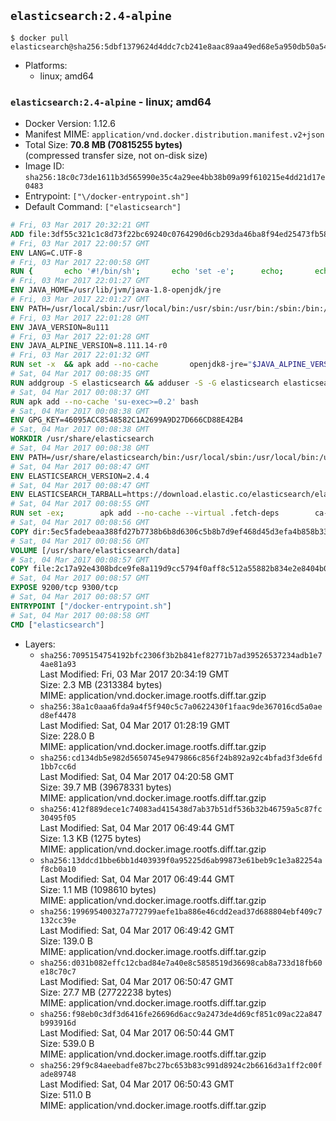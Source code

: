 ## `elasticsearch:2.4-alpine`

```console
$ docker pull elasticsearch@sha256:5dbf1379624d4ddc7cb241e8aac89aa49ed68e5a950db50a5423cc26feab4a66
```

-	Platforms:
	-	linux; amd64

### `elasticsearch:2.4-alpine` - linux; amd64

-	Docker Version: 1.12.6
-	Manifest MIME: `application/vnd.docker.distribution.manifest.v2+json`
-	Total Size: **70.8 MB (70815255 bytes)**  
	(compressed transfer size, not on-disk size)
-	Image ID: `sha256:18c0c73de1611b3d565990e35c4a29ee4bb38b09a99f610215e4dd21d17e0483`
-	Entrypoint: `["\/docker-entrypoint.sh"]`
-	Default Command: `["elasticsearch"]`

```dockerfile
# Fri, 03 Mar 2017 20:32:21 GMT
ADD file:3df55c321c1c8d73f22bc69240c0764290d6cb293da46ba8f94ed25473fb5853 in / 
# Fri, 03 Mar 2017 22:00:57 GMT
ENV LANG=C.UTF-8
# Fri, 03 Mar 2017 22:00:58 GMT
RUN { 		echo '#!/bin/sh'; 		echo 'set -e'; 		echo; 		echo 'dirname "$(dirname "$(readlink -f "$(which javac || which java)")")"'; 	} > /usr/local/bin/docker-java-home 	&& chmod +x /usr/local/bin/docker-java-home
# Fri, 03 Mar 2017 22:01:27 GMT
ENV JAVA_HOME=/usr/lib/jvm/java-1.8-openjdk/jre
# Fri, 03 Mar 2017 22:01:27 GMT
ENV PATH=/usr/local/sbin:/usr/local/bin:/usr/sbin:/usr/bin:/sbin:/bin:/usr/lib/jvm/java-1.8-openjdk/jre/bin:/usr/lib/jvm/java-1.8-openjdk/bin
# Fri, 03 Mar 2017 22:01:28 GMT
ENV JAVA_VERSION=8u111
# Fri, 03 Mar 2017 22:01:28 GMT
ENV JAVA_ALPINE_VERSION=8.111.14-r0
# Fri, 03 Mar 2017 22:01:32 GMT
RUN set -x 	&& apk add --no-cache 		openjdk8-jre="$JAVA_ALPINE_VERSION" 	&& [ "$JAVA_HOME" = "$(docker-java-home)" ]
# Sat, 04 Mar 2017 00:08:35 GMT
RUN addgroup -S elasticsearch && adduser -S -G elasticsearch elasticsearch
# Sat, 04 Mar 2017 00:08:37 GMT
RUN apk add --no-cache 'su-exec>=0.2' bash
# Sat, 04 Mar 2017 00:08:38 GMT
ENV GPG_KEY=46095ACC8548582C1A2699A9D27D666CD88E42B4
# Sat, 04 Mar 2017 00:08:38 GMT
WORKDIR /usr/share/elasticsearch
# Sat, 04 Mar 2017 00:08:38 GMT
ENV PATH=/usr/share/elasticsearch/bin:/usr/local/sbin:/usr/local/bin:/usr/sbin:/usr/bin:/sbin:/bin:/usr/lib/jvm/java-1.8-openjdk/jre/bin:/usr/lib/jvm/java-1.8-openjdk/bin
# Sat, 04 Mar 2017 00:08:47 GMT
ENV ELASTICSEARCH_VERSION=2.4.4
# Sat, 04 Mar 2017 00:08:47 GMT
ENV ELASTICSEARCH_TARBALL=https://download.elastic.co/elasticsearch/elasticsearch/elasticsearch-2.4.4.tar.gz ELASTICSEARCH_TARBALL_ASC=https://download.elastic.co/elasticsearch/elasticsearch/elasticsearch-2.4.4.tar.gz.asc ELASTICSEARCH_TARBALL_SHA1=cdb5068d1baa07388e522c3bc04cca38aa8f3048
# Sat, 04 Mar 2017 00:08:55 GMT
RUN set -ex; 		apk add --no-cache --virtual .fetch-deps 		ca-certificates 		gnupg 		openssl 		tar 	; 		wget -O elasticsearch.tar.gz "$ELASTICSEARCH_TARBALL"; 		if [ "$ELASTICSEARCH_TARBALL_SHA1" ]; then 		echo "$ELASTICSEARCH_TARBALL_SHA1 *elasticsearch.tar.gz" | sha1sum -c -; 	fi; 		if [ "$ELASTICSEARCH_TARBALL_ASC" ]; then 		wget -O elasticsearch.tar.gz.asc "$ELASTICSEARCH_TARBALL_ASC"; 		export GNUPGHOME="$(mktemp -d)"; 		gpg --keyserver ha.pool.sks-keyservers.net --recv-keys "$GPG_KEY"; 		gpg --batch --verify elasticsearch.tar.gz.asc elasticsearch.tar.gz; 		rm -r "$GNUPGHOME" elasticsearch.tar.gz.asc; 	fi; 		tar -xf elasticsearch.tar.gz --strip-components=1; 	rm elasticsearch.tar.gz; 		apk del .fetch-deps; 		mkdir -p ./plugins; 	for path in 		./data 		./logs 		./config 		./config/scripts 	; do 		mkdir -p "$path"; 		chown -R elasticsearch:elasticsearch "$path"; 	done; 		if [ "${ELASTICSEARCH_VERSION%%.*}" -gt 1 ]; then 		elasticsearch --version; 	else 		elasticsearch -v; 	fi
# Sat, 04 Mar 2017 00:08:56 GMT
COPY dir:5ec5fadebeaa388fd27b7738b6b8d6306c5b8b7d9ef468d45d3efa4b858b338f in ./config 
# Sat, 04 Mar 2017 00:08:56 GMT
VOLUME [/usr/share/elasticsearch/data]
# Sat, 04 Mar 2017 00:08:57 GMT
COPY file:2c17a92e4308bdce9fe8a119d9cc5794f0aff8c512a55882b834e2e8404b0112 in / 
# Sat, 04 Mar 2017 00:08:57 GMT
EXPOSE 9200/tcp 9300/tcp
# Sat, 04 Mar 2017 00:08:57 GMT
ENTRYPOINT ["/docker-entrypoint.sh"]
# Sat, 04 Mar 2017 00:08:58 GMT
CMD ["elasticsearch"]
```

-	Layers:
	-	`sha256:7095154754192bfc2306f3b2b841ef82771b7ad39526537234adb1e74ae81a93`  
		Last Modified: Fri, 03 Mar 2017 20:34:19 GMT  
		Size: 2.3 MB (2313384 bytes)  
		MIME: application/vnd.docker.image.rootfs.diff.tar.gzip
	-	`sha256:38a1c0aaa6fda9a4f5f940c5c7a0622430f1faac9de367016cd5a0aed8ef4478`  
		Last Modified: Sat, 04 Mar 2017 01:28:19 GMT  
		Size: 228.0 B  
		MIME: application/vnd.docker.image.rootfs.diff.tar.gzip
	-	`sha256:cd134db5e982d5650745e9479866c856f24b892a92c4bfad3f3de6fd1bb7cc6d`  
		Last Modified: Sat, 04 Mar 2017 04:20:58 GMT  
		Size: 39.7 MB (39678331 bytes)  
		MIME: application/vnd.docker.image.rootfs.diff.tar.gzip
	-	`sha256:412f889dece1c74083ad415438d7ab37b51df536b32b46759a5c87fc30495f05`  
		Last Modified: Sat, 04 Mar 2017 06:49:44 GMT  
		Size: 1.3 KB (1275 bytes)  
		MIME: application/vnd.docker.image.rootfs.diff.tar.gzip
	-	`sha256:13ddcd1bbe6bb1d403939f0a95225d6ab99873e61beb9c1e3a82254af8cb0a10`  
		Last Modified: Sat, 04 Mar 2017 06:49:44 GMT  
		Size: 1.1 MB (1098610 bytes)  
		MIME: application/vnd.docker.image.rootfs.diff.tar.gzip
	-	`sha256:199695400327a772799aefe1ba886e46cdd2ead37d688804ebf409c7132cc39e`  
		Last Modified: Sat, 04 Mar 2017 06:49:42 GMT  
		Size: 139.0 B  
		MIME: application/vnd.docker.image.rootfs.diff.tar.gzip
	-	`sha256:d031b082effc12cbad84e7a40e8c5858519d36698cab8a733d18fb60e18c70c7`  
		Last Modified: Sat, 04 Mar 2017 06:50:47 GMT  
		Size: 27.7 MB (27722238 bytes)  
		MIME: application/vnd.docker.image.rootfs.diff.tar.gzip
	-	`sha256:f98eb0c3df3d6416fe26696d6acc9a2473de4d69cf851c09ac22a847b993916d`  
		Last Modified: Sat, 04 Mar 2017 06:50:44 GMT  
		Size: 539.0 B  
		MIME: application/vnd.docker.image.rootfs.diff.tar.gzip
	-	`sha256:29f9c84aeebadfe87bc27bc653b83c991d8924c2b6616d3a1ff2c00fade89748`  
		Last Modified: Sat, 04 Mar 2017 06:50:43 GMT  
		Size: 511.0 B  
		MIME: application/vnd.docker.image.rootfs.diff.tar.gzip

